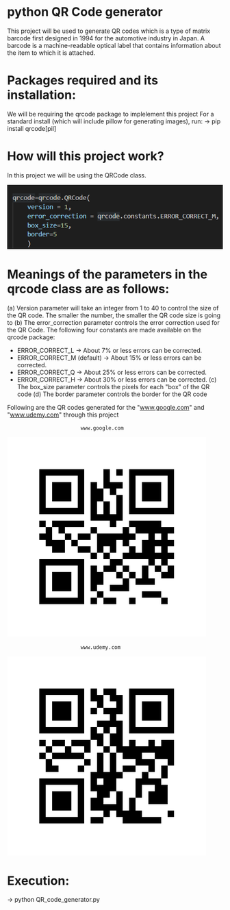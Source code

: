 # python QR Code generator
This project will be used to generate QR codes which is a type of matrix barcode first designed in 1994 for the automotive industry in Japan. 
A barcode is a machine-readable optical label that contains information about the item to which it is attached.

# Packages required and its installation:
We will be requiring the qrcode package to implelement this project
For a standard install (which will include pillow for generating images), run:
-> pip install qrcode[pil]

# How will this project work?
In this project we will be using the QRCode class. 

![](image/qrcode-class.png)

# Meanings of the parameters in the qrcode class are as follows:
(a) Version parameter will take an integer from 1 to 40 to control the size of the QR code. The smaller the number, the smaller the QR code size is going to 
(b) The error_correction parameter controls the error correction used for the QR Code. The following four constants are made available on the qrcode package:
* ERROR_CORRECT_L -> About 7% or less errors can be corrected.
* ERROR_CORRECT_M (default) -> About 15% or less errors can be corrected.
* ERROR_CORRECT_Q -> About 25% or less errors can be corrected.
* ERROR_CORRECT_H -> About 30% or less errors can be corrected.
(c) The box_size parameter controls the pixels for each "box" of the QR code
(d) The border parameter controls the border for the QR code


Following are the QR codes generated for the "www.google.com" and "www.udemy.com" through this project

                            www.google.com
![](image/google.com%20QR%20Code.png)

                            www.udemy.com
![](image/udemy.png)
 
# Execution:
-> python QR_code_generator.py
